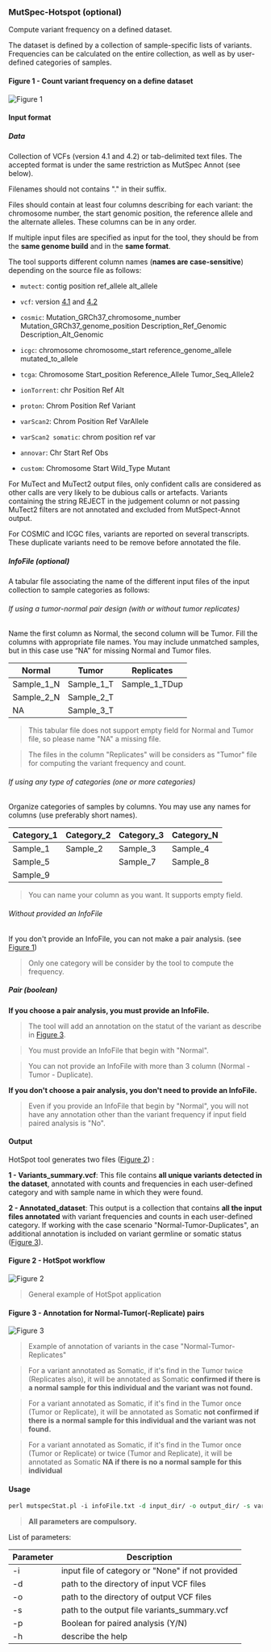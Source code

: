 ### MutSpec-Hotspot (optional)

Compute variant frequency on a defined dataset.

The dataset is defined by a collection of sample-specific lists of variants. Frequencies can be calculated on the entire collection, as well as by user-defined categories of samples.

#### Figure 1 - Count variant frequency on a define dataset
![Figure 1](https://github.com/IARCbioinfo/mutspec/blob/master/computefreq.png "Figure 1 - Count variant frequency on a define dataset") 

#### Input format

##### Data
Collection of VCFs (version 4.1 and 4.2) or tab-delimited text files. The accepted format is under the same restriction as MutSpec Annot (see below).

Filenames should not contains "." in their suffix.

Files should contain at least four columns describing for each variant: the chromosome number, the start genomic position, the reference allele and the alternate alleles. These columns can be in any order.

If multiple input files are specified as input for the tool, they should be from the **same genome build** and in the **same format**.

The tool supports different column names (**names are case-sensitive**) depending on the source file as follows:

- `mutect`:     contig position ref_allele alt_allele

- `vcf`:        version [4.1](https://samtools.github.io/hts-specs/VCFv4.1.pdf) and [4.2](https://samtools.github.io/hts-specs/VCFv4.2.pdf)

- `cosmic`:     Mutation_GRCh37_chromosome_number Mutation_GRCh37_genome_position Description_Ref_Genomic Description_Alt_Genomic

- `icgc`:       chromosome chromosome_start reference_genome_allele mutated_to_allele

- `tcga`:       Chromosome Start_position Reference_Allele Tumor_Seq_Allele2

- `ionTorrent`: chr Position Ref Alt            

- `proton`:     Chrom Position Ref Variant        

- `varScan2`:   Chrom Position Ref VarAllele

- `varScan2 somatic`:   chrom position ref var

- `annovar`:    Chr Start Ref Obs                 

- `custom`:     Chromosome Start Wild_Type Mutant

For MuTect and MuTect2 output files, only confident calls are considered as other calls are very likely to be dubious calls or artefacts.
Variants containing the string REJECT in the judgement column or not passing MuTect2 filters are not annotated and excluded from MutSpect-Annot output. 

For COSMIC and ICGC files, variants are reported on several transcripts. These duplicate variants need to be remove before annotated the file.

##### InfoFile (optional)
A tabular file associating the name of the different input files of the input collection to sample categories as follows:

###### If using a tumor-normal pair design (with or without tumor replicates)
Name the first column as Normal, the second column will be Tumor. Fill the columns with appropriate file names. You may include unmatched samples, but in this case use “NA” for missing Normal and Tumor files.

| Normal     |   Tumor    | Replicates |
|------------|------------|----------------------|
| Sample_1_N | Sample_1_T | Sample_1_TDup |
| Sample_2_N | Sample_2_T | |
|     NA     | Sample_3_T | |

> This tabular file does not support empty field for Normal and Tumor file, so please name "NA" a missing file.

> The files in the column "Replicates" will be considers as "Tumor" file for computing the variant frequency and count.

###### If using any type of categories (one or more categories)
Organize categories of samples by columns. You may use any names for columns (use preferably short names).

| Category_1 | Category_2 | Category_3 | Category_N |
|------------|------------|------------|------------|
|  Sample_1  |  Sample_2  |  Sample_3  |  Sample_4  |
|  Sample_5  |            |  Sample_7  |  Sample_8  |
|  Sample_9  |            |            |            |

>You can name your column as you want. It supports empty field.

###### Without provided an InfoFile

If you don't provide an InfoFile, you can not make a pair analysis. (see [Figure 1](computefreq.png))

> Only one category will be consider by the tool to compute the frequency.

##### Pair (boolean)

**If you choose a pair analysis, you must provide an InfoFile.**
>The tool will add an annotation on the statut of the variant as describe in [Figure 3](annotation.png).

>You must provide an InfoFile that begin with "Normal".

>You can not provide an InfoFile with more than 3 column (Normal - Tumor - Duplicate).

**If you don't choose a pair analysis, you don't need to provide an InfoFile.**
>Even if you provide an InfoFile that begin by "Normal", you will not have any annotation other than the variant frequency if input field paired analysis is "No".

#### Output

HotSpot tool generates two files ([Figure 2](hotspot.png)) :

**1 - Variants_summary.vcf**:
This file contains **all unique variants detected in the dataset**, annotated with counts and frequencies in each user-defined category and with sample name in which they were found.

**2 - Annotated_dataset**:
This output is a collection that contains **all the input files annotated** with variant frequencies and counts in each user-defined category.
If working with the case scenario "Normal-Tumor-Duplicates", an additional annotation is included on variant germline or somatic status ([Figure 3](annotation.png)).

#### Figure 2 - HotSpot workflow
![Figure 2](hotspot.png "Figure 2 - HotSpot workflow") 
>General example of HotSpot application

#### Figure 3 - Annotation for Normal-Tumor(-Replicate) pairs
![Figure 3](annotation.png "Figure 3 - Annotation for Normal-Tumor(-Replicate) pairs") 

>Example of annotation of variants in the case "Normal-Tumor-Replicates"

>For a variant annotated as Somatic, if it's find in the Tumor twice (Replicates also), it will be annotated as Somatic **confirmed if there is a normal sample for this individual and the variant was not found.**

>For a variant annotated as Somatic, if it's find in the Tumor once (Tumor or Replicate), it will be annotated as Somatic **not confirmed if there is a normal sample for this individual and the variant was not found.**

>For a variant annotated as Somatic, if it's find in the Tumor once (Tumor or Replicate) or twice (Tumor and Replicate), it will be annotated as Somatic **NA if there is no a normal sample for this individual**

#### Usage

```perl
perl mutspecStat.pl -i infoFile.txt -d input_dir/ -o output_dir/ -s variant_summary.vcf -p Y
```
>**All parameters are compulsory.**

List of parameters:

| Parameter | Description                             |
|-----------|-----------------------------------------|
| -i        |  input file of category or "None" if not provided  |
| -d        |  path to the directory of input VCF files          |
| -o        |  path to the directory of output VCF files         |
| -s        |  path to the output file variants_summary.vcf      |
| -p        |  Boolean for paired analysis (Y/N)                 |
| -h        |  describe the help                                 |
